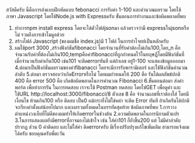 สวัสดีครับ
นี่คือการส่งแบบฝึกหัดแบบ febonacci การรับค่า 1-100 และคำนวณผลรวม โดยใช้ภาษา Javascript โดยใช้Node.js with Expressครับ 
ขั้นตอนการทำงานและข้อผิดพลาดที่พบ
1. ทำการnpm install express โดยจะได้ตัวไฟล์jsonมา แล้วตรวจว่ามี expressในjsonหรือไม่ รวมถึงการเข้าโมดูลด้วย
2. สร้างไฟล์ Javascript (ของผมชื่อ index.js)มี 1 ไฟล์ ในการทำโจทย์เป็นหลักครับ
3. ผมใช้port 3000 ,สร้างฟังก์ชันfibonacci โดยจำนวนที่รับค่าต้องไม่เกิน100,โดย_n คือจำนวนรับค่าที่ต้องไม่เกิน100,tempคือค่าfibonacciที่ถูกกำหนดไว้ในทฤษฎีโดยมีฟังก์ชันที่เมื่อจำนวนรับค่าเกิน100 เช่น101 จะติดerrorทันที แต่ถ้าเลข อยู่1-100 จะแสดงข้อมูลออกมา
4.ต่อมาเป็นฟังก์ชันผลรวมของค่าfibanacci โดยจะมีการรับพารามิเตอร์ และใช้ฟังก์ชันคำนวณลำดับ
5.ต่อมา ตรวจสอบว่าเกิดErrorหรือไม่ โดยผมกำหนดให้ 200 ตือ รันได้ผลลัพธ์ปกติ 400 คือ error 500 คือ เกิดข้อผิดพลาดในการคำนวณ Fibonacci
6.ขั้นตอนต่อมา ส่งค่าพอร์ต เพื่อทำการรัน
ในการทดสอบ เราจะใช้ Postman ทดสอบ โดยใช่GET เพื่อดูค่า และใช้URL http://localhost:3000/fibonacci/8  ตัวเลข 8 คือ จำนวนเลขที่เราต้องใส่ โดยมีเงื่อนไข ห้ามเกิน100
หรือ ติดลบ เป็น0 แม้กระทั่งไม่ใช่คค่า จะติด Error ทันที
ถ้าเกิดรันได้ปกติ จะเรียงค่าตั้งแต่น้อยไปมาก และผลรวมทั้งหมดในบรรทัดสุดท้าย
ข้อผิดภาพที่พบ
1.การวางตำแหน่งวงเล็บที่ไม่ดีของผมทำให้เกิดerrorในช่วงต้น
2.ความผิดพลาดในการนิยามตัวแปร
3.ในการแสดงผลยังมีerrorที่อาจมองไม่เข้าใจ เช่น ใส่ค่า101 ก็ยังขึ้น200 แต่ ไม่มีค่าลำดับปรากฏ ส่วน 0 ค่าติดลบ และไม่ใส่ค่า ติดerrorครับ
มีเรื่องปรับปรุงแก้ไขเพิ่มเติม สามารถแจ้งผมได้ครับ
ขอบคุณครับพี่ตะวัน



